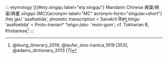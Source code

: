 ::: etymology
[]{#ety:xingqu label="ety:xingqu"} Mandarin Chinese 興蕖/興渠/興瞿
*xīngqú* [MC]{acronym-label="MC" acronym-form="singular+short"} /hɨŋ
ɡɨʌ/ 'asafoetida', phonetic transcription \< Sanskrit हिङ्गु *hiṅgu*
'asafoetida' \< Proto-Iranian\* *\*aṅgu-ǰatu-* 'resin-gum'; cf.
Tokharian B, Khotanese[^1]
:::

[^1]: @leung_itinerary_2019; @laufer_sino-iranica_1919 [353];
    @adams_dictionary_2013 [7]
